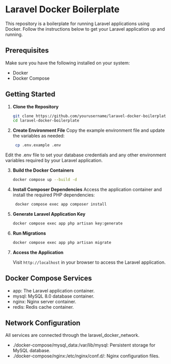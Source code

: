 # Laravel Docker Boilerplate

This repository is a boilerplate for running Laravel applications using Docker. Follow the instructions below to get your Laravel application up and running.

## Prerequisites

Make sure you have the following installed on your system:

- Docker
- Docker Compose

## Getting Started

1. **Clone the Repository**

   ```bash
   git clone https://github.com/yourusername/laravel-docker-boilerplate.git
   cd laravel-docker-boilerplate
   ```

2. **Create Environment File**
Copy the example environment file and update the variables as needed:

   ```bash
    cp .env.example .env
   ```
Edit the .env file to set your database credentials and any other environment variables required by your Laravel application.

3. **Build the Docker Containers**

   ```bash
   docker compose up --build -d
   ```
   
4. **Install Composer Dependencies**
   Access the application container and install the required PHP dependencies:

   ```bash
    docker compose exec app composer install
    ```
5. **Generate Laravel Application Key**

   ```bash
   docker compose exec app php artisan key:generate
   ```
6. **Run Migrations**

   ```bash
   docker compose exec app php artisan migrate
   ```
7. **Access the Application**

   Visit `http://localhost` in your browser to access the Laravel application.

## Docker Compose Services
- app: The Laravel application container.
- mysql: MySQL 8.0 database container.
- nginx: Nginx server container.
- redis: Redis cache container.

## Network Configuration
All services are connected through the laravel_docker_network.
- ./docker-compose/mysql_data:/var/lib/mysql: Persistent storage for MySQL database.
- ./docker-compose/nginx:/etc/nginx/conf.d/: Nginx configuration files.
